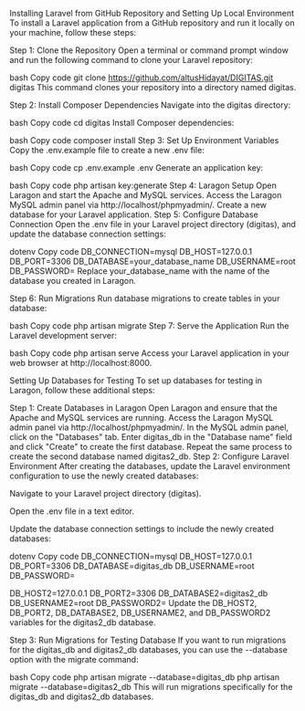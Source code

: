 Installing Laravel from GitHub Repository and Setting Up Local Environment
To install a Laravel application from a GitHub repository and run it locally on your machine, follow these steps:

Step 1: Clone the Repository
Open a terminal or command prompt window and run the following command to clone your Laravel repository:

bash
Copy code
git clone https://github.com/altusHidayat/DIGITAS.git digitas
This command clones your repository into a directory named digitas.

Step 2: Install Composer Dependencies
Navigate into the digitas directory:

bash
Copy code
cd digitas
Install Composer dependencies:

bash
Copy code
composer install
Step 3: Set Up Environment Variables
Copy the .env.example file to create a new .env file:

bash
Copy code
cp .env.example .env
Generate an application key:

bash
Copy code
php artisan key:generate
Step 4: Laragon Setup
Open Laragon and start the Apache and MySQL services.
Access the Laragon MySQL admin panel via http://localhost/phpmyadmin/.
Create a new database for your Laravel application.
Step 5: Configure Database Connection
Open the .env file in your Laravel project directory (digitas), and update the database connection settings:

dotenv
Copy code
DB_CONNECTION=mysql
DB_HOST=127.0.0.1
DB_PORT=3306
DB_DATABASE=your_database_name
DB_USERNAME=root
DB_PASSWORD=
Replace your_database_name with the name of the database you created in Laragon.

Step 6: Run Migrations
Run database migrations to create tables in your database:

bash
Copy code
php artisan migrate
Step 7: Serve the Application
Run the Laravel development server:

bash
Copy code
php artisan serve
Access your Laravel application in your web browser at http://localhost:8000.

Setting Up Databases for Testing
To set up databases for testing in Laragon, follow these additional steps:

Step 1: Create Databases in Laragon
Open Laragon and ensure that the Apache and MySQL services are running.
Access the Laragon MySQL admin panel via http://localhost/phpmyadmin/.
In the MySQL admin panel, click on the "Databases" tab.
Enter digitas_db in the "Database name" field and click "Create" to create the first database.
Repeat the same process to create the second database named digitas2_db.
Step 2: Configure Laravel Environment
After creating the databases, update the Laravel environment configuration to use the newly created databases:

Navigate to your Laravel project directory (digitas).

Open the .env file in a text editor.

Update the database connection settings to include the newly created databases:

dotenv
Copy code
DB_CONNECTION=mysql
DB_HOST=127.0.0.1
DB_PORT=3306
DB_DATABASE=digitas_db
DB_USERNAME=root
DB_PASSWORD=

DB_HOST2=127.0.0.1
DB_PORT2=3306
DB_DATABASE2=digitas2_db
DB_USERNAME2=root
DB_PASSWORD2=
Update the DB_HOST2, DB_PORT2, DB_DATABASE2, DB_USERNAME2, and DB_PASSWORD2 variables for the digitas2_db database.

Step 3: Run Migrations for Testing Database
If you want to run migrations for the digitas_db and digitas2_db databases, you can use the --database option with the migrate command:

bash
Copy code
php artisan migrate --database=digitas_db
php artisan migrate --database=digitas2_db
This will run migrations specifically for the digitas_db and digitas2_db databases.
